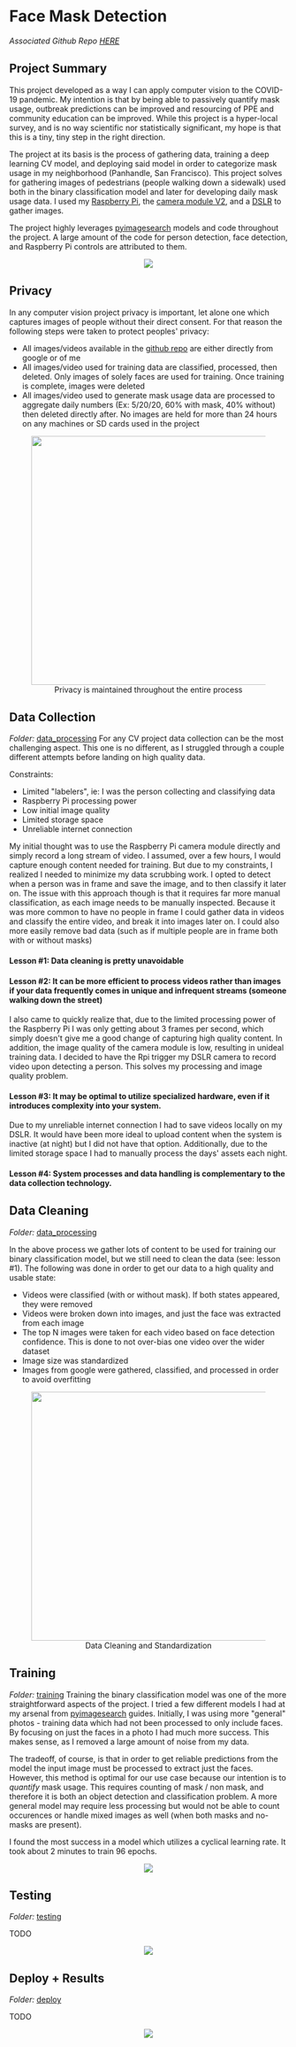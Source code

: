 # Face Mask Detection

_Associated Github Repo [HERE](https://github.com/jonahkaplan1/face_mask_detection)_

## Project Summary
This project developed as a way I can apply computer vision to the COVID-19 pandemic. My intention is that by being able to passively quantify mask usage, outbreak predictions can be improved and resourcing of PPE and community education can be improved. While this project is a hyper-local survey, and is no way scientific nor statistically significant, my hope is that this is a tiny, tiny step in the right direction. 

The project at its basis is the process of gathering data, training a deep learning CV model, and deploying said model in order to categorize mask usage in my neighborhood (Panhandle, San Francisco). This project solves for gathering images of pedestrians (people walking down a sidewalk) used both in the binary classification model and later for developing daily mask usage data. I used my [Raspberry Pi](https://www.raspberrypi.org/products/raspberry-pi-4-model-b/), the [camera module V2](https://www.raspberrypi.org/products/camera-module-v2/), and a [DSLR](https://www.nikonusa.com/en/nikon-products/product-archive/dslr-cameras/d3300.html) to gather images. 

The project highly leverages [pyimagesearch](http://pyimagesearch.com/) models and code throughout the project. A large amount of the code for person detection, face detection, and Raspberry Pi controls are attributed to them. 

<div style="text-align:center"><img src="https://i.imgur.com/3upxYOI.jpg" /></div>


## Privacy
In any computer vision project privacy is important, let alone one which captures images of people without their direct consent. For that reason the following steps were taken to protect peoples' privacy:
* All images/videos available in the [github repo](https://github.com/jonahkaplan1/face_mask_detection) are either directly from google or of me
* All images/video used for training data are classified, processed, then deleted. Only images of solely faces are used for training. Once training is complete, images were deleted
* All images/video used to generate mask usage data are processed to aggregate daily numbers (Ex: 5/20/20, 60% with mask, 40% without) then deleted directly after. No images are held for more than 24 hours on any machines or SD cards used in the project

<div style="text-align:center">
	<figure>
		<img src="https://i.imgur.com/GjRV92r.jpg" width="450" />
	    <figcaption>Privacy is maintained throughout the entire process</figcaption>
	</figure>
	</div>


## Data Collection
_Folder:_ [data_processing](https://github.com/jonahkaplan1/face_mask_detection/tree/master/data_processing)
For any CV project data collection can be the most challenging aspect. This one is no different, as I struggled through a couple different attempts before landing on high quality data. 

Constraints:
* Limited "labelers", ie: I was the person collecting and classifying data
* Raspberry Pi processing power
* Low initial image quality
* Limited storage space
* Unreliable internet connection

My initial thought was to use the Raspberry Pi camera module directly and simply record a long stream of video. I assumed, over a few hours, I would capture enough content needed for training. But due to my constraints, I realized I needed to minimize my data scrubbing work. I opted to detect when a person was in frame and save the image, and to then classify it later on. The issue with this approach though is that it requires far more manual classification, as each image needs to be manually inspected. Because it was more common to have no people in frame I could gather data in videos and classify the entire video, and break it into images later on. I could also more easily remove bad data (such as if multiple people are in frame both with or without masks)

#### Lesson #1: Data cleaning is pretty unavoidable

#### Lesson #2: It can be more efficient to process videos rather than images if your data frequently comes in unique and infrequent streams (someone walking down the street)

I also came to quickly realize that, due to the limited processing power of the Raspberry Pi I was only getting about 3 frames per second, which simply doesn't give me a good change of capturing high quality content. In addition, the image quality of the camera module is low, resulting in unideal training data. I decided to have the Rpi trigger my DSLR camera to record video upon detecting a person. This solves my processing and image quality problem.

#### Lesson #3: It may be optimal to utilize specialized hardware, even if it introduces complexity into your system. 

Due to my unreliable internet connection I had to save videos locally on my DSLR. It would have been more ideal to upload content when the system is inactive (at night) but I did not have that option. Additionally, due to the limited storage space I had to manually process the days' assets each night.

#### Lesson #4: System processes and data handling is complementary to the data collection technology.



## Data Cleaning
_Folder:_ [data_processing](https://github.com/jonahkaplan1/face_mask_detection/tree/master/data_processing)

In the above process we gather lots of content to be used for training our binary classification model, but we still need to clean the data (see: lesson #1). The following was done in order to get our data to a high quality and usable state:
* Videos were classified (with or without mask). If both states appeared, they were removed
* Videos were broken down into images, and just the face was extracted from each image
* The top N images were taken for each video based on face detection confidence. This is done to not over-bias one video over the wider dataset
* Image size was standardized
* Images from google were gathered, classified, and processed in order to avoid overfitting

<div style="text-align:center">
	<figure>
		<img src="https://i.imgur.com/qErqu3d.jpg" width="450" />
	    <figcaption>Data Cleaning and Standardization</figcaption>
	</figure>
	</div>



## Training
_Folder:_ [training](https://github.com/jonahkaplan1/face_mask_detection/tree/master/train)
Training the binary classification model was one of the more straightforward aspects of the project. I tried a few different models I had at my arsenal from [pyimagesearch](pyimagesearch.com) guides. Initially, I was using more "general" photos - training data which had not been processed to only include faces. By focusing on just the faces in a photo I had much more success. This makes sense, as I removed a large amount of noise from my data. 

The tradeoff, of course, is that in order to get reliable predictions from the model the input image must be processed to extract just the faces. However, this method is optimal for our use case because our intention is to _quantify_ mask usage. This requires counting of mask / non mask, and therefore it is both an object detection and classification problem. A more general model may require less processing but would not be able to count occurences or handle mixed images as well (when both masks and no-masks are present).

I found the most success in a model which utilizes a cyclical learning rate. It took about 2 minutes to train 96 epochs. 

<div style="text-align:center"><img src="https://i.imgur.com/9Nqhstw.jpg" /></div>




## Testing
_Folder:_ [testing](https://github.com/jonahkaplan1/face_mask_detection/tree/master/test)

TODO

<div style="text-align:center"><img src="https://i.imgur.com/fxflMDQ.jpg" /></div>



## Deploy + Results
_Folder:_ [deploy](https://github.com/jonahkaplan1/face_mask_detection/tree/master/deploy)

TODO

<div style="text-align:center"><img src="https://i.imgur.com/uKuNnou.png" /></div>